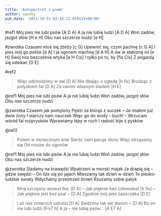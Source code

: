 ```yaml
---
title: 'Autoportret z psem'
author: spooky
pub_date: '2011-10-31 02:18:12.019119+00:00'
---
```


#ref1
Mój pies nie lubi psów [A D A]
A ja nie lubię ludzi [A D A]
Woń zadów, jazgot słów [H e H]
Obu nas szczerze nudzi [e H]

#zwrotka
Czasami ktoś się zbliży [c G]
Upewnić się, czym pachnę [c G A]
I pies mój go poliże [d A]
I ja ogonem machnę [d A H]
A ów w słabiznę mi [e H]
Swój nos bezczelnie wtyka [e H Cis]
I tylko po to, by [fis Cis]
Z pogardą się odsikać [D E]

#ref2
>Więc odchodzimy w dal [D A]
>Nie dbając o ogładę [h fis]
>Brodząc z połyskiem fal [D A]
>Za swoim własnym śladem [H E]

@ref1
Mój pies nie lubi psów
A ja nie lubię ludzi
Woń zadów, jazgot słów
Obu nas szczerze nudzi

@zwrotka
Czasem jak pomylony
Pędzi za którąś z suczek –
Ja miałem już dwie żony
I starczy nam nauczek
Więc go do wody – buch! –
Wrzucam wśród fal rozprysków
Wprawiamy łapy w ruch
I radość bije z pysków

@ref2
>Potem w słonecznym śnie
>Sierść nam paruje słono
>Więc otrząsamy się
>Od nosów do ogonów

@ref1
Mój pies nie lubi psów
A ja nie lubię ludzi
Woń zadów, jazgot słów
Obu nas szczerze nudzi

@zwrotka
Siadamy na krawędzi
Wpatrzeni w morski majak
Ja drapię się – gdzie swędzi –
On liże się po jajach
Mieszamy tak dzień w dzień
Te piesko-ludzkie światy
Wdychamy przestrzeń lśnień
Rzucamy sobie patyk

>Mną szczęsny skowyt łka: [D A]
>– Jak pięknie bez człowieka! [h fis]
>– Jak pięknie jest bez psa! – [D A]
>Zgodnie mój pies zaszczeka [D E]

>I aż nas zmierzch ostudzi [D A]
>Siedzimy tak we dwóch – [D A]
>Bo on nie lubi ludzi [Fis7 h]
>A ja – nie lubię psów… [A E7 A]